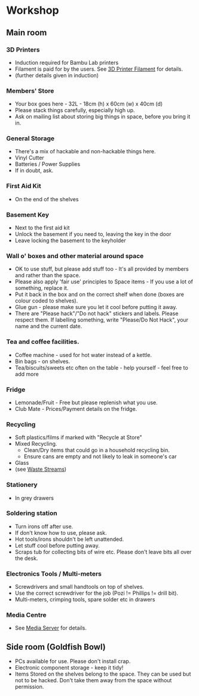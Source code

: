 # Workshop

## Main room

### 3D Printers
- Induction required for Bambu Lab printers
- Filament is paid for by the users.
See [3D Printer Filament](../../using_the_space/3d_printer_filament.md) for details.
- (further details given in induction)
 

### Members' Store
- Your box goes here - 32L - 18cm (h) x 60cm (w) x 40cm (d)
- Please stack things carefully, especially high up.
- Ask on mailing list about storing big things in space, before you bring it in.

### General Storage
- There's a mix of hackable and non-hackable things here.
- Vinyl Cutter
- Batteries / Power Supplies
- If in doubt, ask.

### First Aid Kit
- On the end of the shelves

### Basement Key
- Next to the first aid kit
- Unlock the basement if you need to, leaving the key in the door
- Leave locking the basement to the keyholder

### Wall o' boxes and other material around space
- OK to use stuff, but please add stuff too - It's all provided by members and rather than the space.
- Please also apply 'fair use' principles to Space items - If you use a lot of something, replace it.
- Put it back in the box and on the correct shelf when done (boxes are colour coded to shelves).
- Glue gun - please make sure you let it cool before putting it away.
- There are "Please hack"/"Do not hack" stickers and labels. Please respect them. If labelling something, write "Please/Do Not Hack", your name and the current date.
 

### Tea and coffee facilities. 
- Coffee machine - used for hot water instead of a kettle.
- Bin bags - on shelves.
- Tea/biscuits/sweets etc often on the table - help yourself - feel free to add more


### Fridge
- Lemonade/Fruit - Free but please replenish what you use.
- Club Mate - Prices/Payment details on the fridge.


### Recycling
- Soft plastics/films if marked with "Recycle at Store"
- Mixed Recycling.
    - Clean/Dry items that could go in a household recycling bin.
    - Ensure cans are empty and not likely to leak in someone's car
- Glass
- (see [Waste Streams](../../using_the_space/waste_streams.md))


### Stationery
- In grey drawers


### Soldering station
- Turn irons off after use.
- If don't know how to use, please ask.
- Hot tools/irons shouldn't be left unattended.
- Let stuff cool before putting away.
- Scraps tub for collecting bits of wire etc.  Please don't leave bits all over the desk.


### Electronics Tools / Multi-meters
- Screwdrivers and small handtools on top of shelves.
- Use the correct screwdriver for the job (Pozi != Phillips != drill bit).
- Multi-meters, crimping tools, spare solder etc in drawers


### Media Centre
- See [Media Server](../../infrastructure/music_server/README.md) for details.


## Side room (Goldfish Bowl)

- PCs available for use.  Please don't install crap.
- Electronic component storage - keep it tidy!
- Items Stored on the shelves belong to the space. They can be used but not to be hacked.  Don't take them away from the space without permission.
